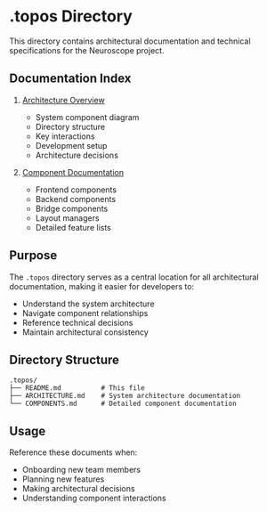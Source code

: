 # .topos Directory

This directory contains architectural documentation and technical specifications for the Neuroscope project.

## Documentation Index

1. [Architecture Overview](./ARCHITECTURE.md)
   - System component diagram
   - Directory structure
   - Key interactions
   - Development setup
   - Architecture decisions

2. [Component Documentation](./COMPONENTS.md)
   - Frontend components
   - Backend components
   - Bridge components
   - Layout managers
   - Detailed feature lists

## Purpose

The `.topos` directory serves as a central location for all architectural documentation, making it easier for developers to:

- Understand the system architecture
- Navigate component relationships
- Reference technical decisions
- Maintain architectural consistency

## Directory Structure

```
.topos/
├── README.md          # This file
├── ARCHITECTURE.md    # System architecture documentation
└── COMPONENTS.md      # Detailed component documentation
```

## Usage

Reference these documents when:
- Onboarding new team members
- Planning new features
- Making architectural decisions
- Understanding component interactions
